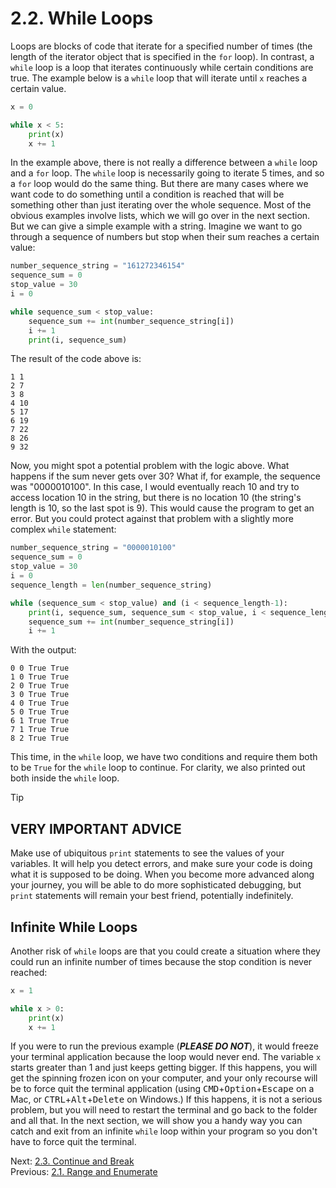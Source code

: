 # 2.2. While Loops

Loops are blocks of code that iterate for a specified number of times (the length of the iterator object that is
specified in the `for` loop). In contrast, a `while` loop is a loop that iterates continuously while certain conditions are
true. The example below is a `while` loop that will iterate until `x` reaches a certain value.

```python
x = 0

while x < 5:
    print(x)
    x += 1
```

In the example above, there is not really a difference between a `while` loop and a `for` loop. The `while` loop is
necessarily going to iterate 5 times, and so a `for` loop would do the same thing. But there are many cases where we
want code to do something until a condition is reached that will be something other than just iterating over the whole
sequence. Most of the obvious examples involve lists, which we will go over in the next section. But we can give a
simple example with a string. Imagine we want to go through a sequence of numbers but stop when their sum reaches a
certain value:

```python
number_sequence_string = "161272346154"
sequence_sum = 0
stop_value = 30
i = 0

while sequence_sum < stop_value:
    sequence_sum += int(number_sequence_string[i])
    i += 1
    print(i, sequence_sum)

```

The result of the code above is:

```text
1 1
2 7
3 8
4 10
5 17
6 19
7 22
8 26
9 32
```

Now, you might spot a potential problem with the logic above. What happens if the sum never gets over 30? What if, for
example, the sequence was "0000010100". In this case, I would eventually reach 10 and try to access location 10 in the
string, but there is no location 10 (the string's length is 10, so the last spot is 9). This would cause the program to
get an error. But you could protect against that problem with a slightly more complex `while` statement:

```python
number_sequence_string = "0000010100"
sequence_sum = 0
stop_value = 30
i = 0
sequence_length = len(number_sequence_string)

while (sequence_sum < stop_value) and (i < sequence_length-1):
    print(i, sequence_sum, sequence_sum < stop_value, i < sequence_length-1)
    sequence_sum += int(number_sequence_string[i])
    i += 1
```

With the output:

```text
0 0 True True
1 0 True True
2 0 True True
3 0 True True
4 0 True True
5 0 True True
6 1 True True
7 1 True True
8 2 True True
```

This time, in the `while` loop, we have two conditions and require them both to be `True` for the `while` loop to continue.
For clarity, we also printed out both inside the `while` loop.

> [!TIP]
> ## VERY IMPORTANT ADVICE 
> Make use of ubiquitous `print` statements to see the values of your variables. It will
> help you detect errors, and make sure your code is doing what it is supposed to be doing. When you become more advanced
> along your journey, you will be able to do more sophisticated debugging, but `print` statements will remain your best
> friend, potentially indefinitely.

## Infinite While Loops

Another risk of `while` loops are that you could create a situation where they could run an infinite number of times
because the stop condition is never reached:

```python
x = 1

while x > 0:
    print(x)
    x += 1
```

If you were to run the previous example (**_PLEASE DO NOT_**), it would freeze your terminal application because the
loop would never end. The variable `x` starts greater than 1 and just keeps getting bigger. If this happens, you will get
the spinning frozen icon on your computer, and your only recourse will be to force quit the terminal application (using
<kbd>CMD</kbd>+<kbd>Option</kbd>+<kbd>Escape</kbd> on a Mac, or <kbd>CTRL</kbd>+<kbd>Alt</kbd>+<kbd>Delete</kbd> on
Windows.) If this happens, it is not a serious problem, but you will need to restart the terminal and go back to the
folder and all that. In the next section, we will show you a handy way you can catch and exit from an infinite `while`
loop within your program so you don't have to force quit the terminal.

Next: [2.3. Continue and Break](2.3.%20Continue%20and%20Break.md)<br>
Previous: [2.1. Range and Enumerate](2.1.%20Range%20and%20Enumerate.md)
